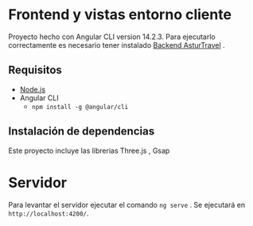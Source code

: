 # Frontend y vistas entorno cliente
Proyecto hecho con Angular CLI version 14.2.3.
Para ejecutarlo correctamente es necesario tener instalado [Backend AsturTravel](https://github.com/95yoel/BackProyecto/) .

## Requisitos 
- [Node.js](https://nodejs.org/en) 
- Angular CLI
  - `npm install -g @angular/cli`

## Instalación de dependencias 
Este proyecto incluye las librerias Three.js , Gsap 

  
# Servidor 

Para levantar el servidor ejecutar el comando `ng serve` . Se ejecutará en `http://localhost:4200/`.
